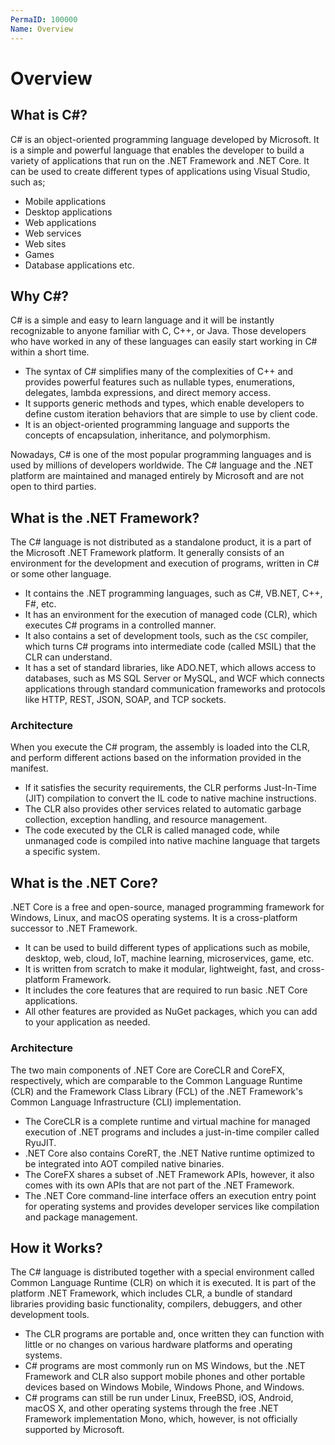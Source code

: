 ```yaml
---
PermaID: 100000
Name: Overview
---
```


# Overview

## What is C#?

C# is an object-oriented programming language developed by Microsoft. It is a simple and powerful language that enables the developer to build a variety of applications that run on the .NET Framework and .NET Core. It can be used to create different types of applications using Visual Studio, such as; 

 - Mobile applications
 - Desktop applications
 - Web applications
 - Web services
 - Web sites
 - Games
 - Database applications etc.

## Why C#?

C# is a simple and easy to learn language and it will be instantly recognizable to anyone familiar with C, C++, or Java. Those developers who have worked in any of these languages can easily start working in C# within a short time. 

 - The syntax of C# simplifies many of the complexities of C++ and provides powerful features such as nullable types, enumerations, delegates, lambda expressions, and direct memory access. 
 - It supports generic methods and types, which enable developers to define custom iteration behaviors that are simple to use by client code. 
 - It is an object-oriented programming language and supports the concepts of encapsulation, inheritance, and polymorphism.

Nowadays, C# is one of the most popular programming languages and is used by millions of developers worldwide. The C# language and the .NET platform are maintained and managed entirely by Microsoft and are not open to third parties. 

## What is the .NET Framework?

The C# language is not distributed as a standalone product, it is a part of the Microsoft .NET Framework platform. It generally consists of an environment for the development and execution of programs, written in C# or some other language. 

 - It contains the .NET programming languages, such as C#, VB.NET, C++, F#, etc.
 - It has an environment for the execution of managed code (CLR), which executes C# programs in a controlled manner.
 - It also contains a set of development tools, such as the `CSC` compiler, which turns C# programs into intermediate code (called MSIL) that the CLR can understand.
 - It has a set of standard libraries, like ADO.NET, which allows access to databases, such as MS SQL Server or MySQL, and WCF which connects applications through standard communication frameworks and protocols like HTTP, REST, JSON, SOAP, and TCP sockets.

### Architecture

 When you execute the C# program, the assembly is loaded into the CLR, and perform different actions based on the information provided in the manifest. 
 
 - If it satisfies the security requirements, the CLR performs Just-In-Time (JIT) compilation to convert the IL code to native machine instructions. 
 - The CLR also provides other services related to automatic garbage collection, exception handling, and resource management. 
 - The code executed by the CLR is called managed code, while unmanaged code is compiled into native machine language that targets a specific system. 
 
## What is the .NET Core?

.NET Core is a free and open-source, managed programming framework for Windows, Linux, and macOS operating systems. It is a cross-platform successor to .NET Framework. 

 - It can be used to build different types of applications such as mobile, desktop, web, cloud, IoT, machine learning, microservices, game, etc.
 - It is written from scratch to make it modular, lightweight, fast, and cross-platform Framework. 
 - It includes the core features that are required to run basic .NET Core applications. 
 - All other features are provided as NuGet packages, which you can add to your application as needed. 

### Architecture

The two main components of .NET Core are CoreCLR and CoreFX, respectively, which are comparable to the Common Language Runtime (CLR) and the Framework Class Library (FCL) of the .NET Framework's Common Language Infrastructure (CLI) implementation.

 - The CoreCLR is a complete runtime and virtual machine for managed execution of .NET programs and includes a just-in-time compiler called RyuJIT.
 - .NET Core also contains CoreRT, the .NET Native runtime optimized to be integrated into AOT compiled native binaries.
 - The CoreFX shares a subset of .NET Framework APIs, however, it also comes with its own APIs that are not part of the .NET Framework. 
 - The .NET Core command-line interface offers an execution entry point for operating systems and provides developer services like compilation and package management.

## How it Works?

The C# language is distributed together with a special environment called Common Language Runtime (CLR) on which it is executed. It is part of the platform .NET Framework, which includes CLR, a bundle of standard libraries providing basic functionality, compilers, debuggers, and other development tools. 

 - The CLR programs are portable and, once written they can function with little or no changes on various hardware platforms and operating systems. 
 - C# programs are most commonly run on MS Windows, but the .NET Framework and CLR also support mobile phones and other portable devices based on Windows Mobile, Windows Phone, and Windows. 
 - C# programs can still be run under Linux, FreeBSD, iOS, Android, macOS X, and other operating systems through the free .NET Framework implementation Mono, which, however, is not officially supported by Microsoft.
